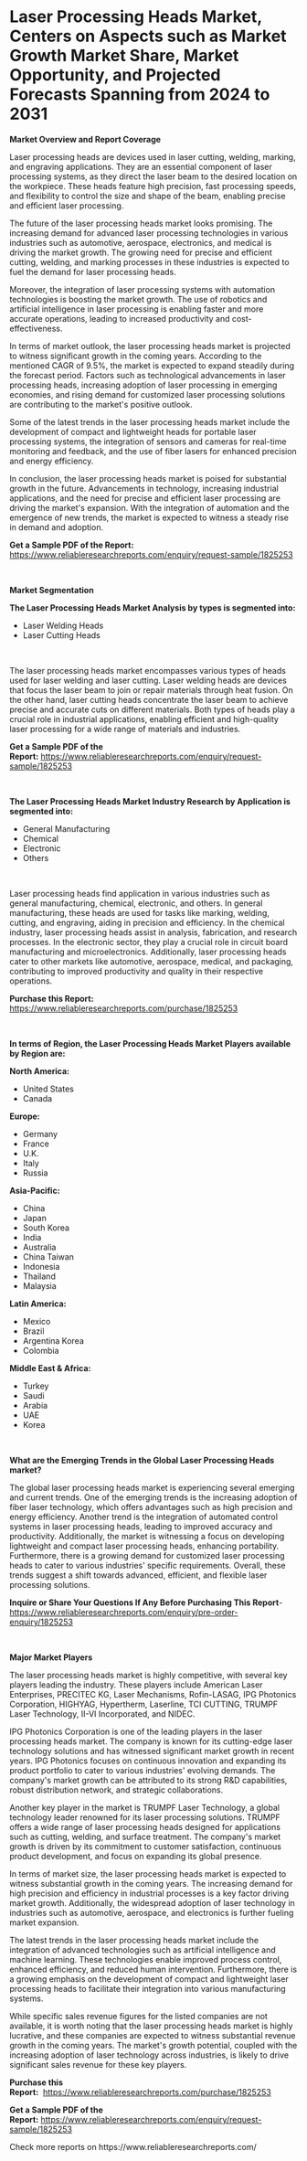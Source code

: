 <p><h1>Laser Processing Heads Market, Centers on Aspects such as Market Growth Market Share, Market Opportunity, and Projected Forecasts Spanning from 2024 to 2031</h1></p><p><strong>Market Overview and Report Coverage</strong></p>
<p><p>Laser processing heads are devices used in laser cutting, welding, marking, and engraving applications. They are an essential component of laser processing systems, as they direct the laser beam to the desired location on the workpiece. These heads feature high precision, fast processing speeds, and flexibility to control the size and shape of the beam, enabling precise and efficient laser processing.</p><p>The future of the laser processing heads market looks promising. The increasing demand for advanced laser processing technologies in various industries such as automotive, aerospace, electronics, and medical is driving the market growth. The growing need for precise and efficient cutting, welding, and marking processes in these industries is expected to fuel the demand for laser processing heads.</p><p>Moreover, the integration of laser processing systems with automation technologies is boosting the market growth. The use of robotics and artificial intelligence in laser processing is enabling faster and more accurate operations, leading to increased productivity and cost-effectiveness.</p><p>In terms of market outlook, the laser processing heads market is projected to witness significant growth in the coming years. According to the mentioned CAGR of 9.5%, the market is expected to expand steadily during the forecast period. Factors such as technological advancements in laser processing heads, increasing adoption of laser processing in emerging economies, and rising demand for customized laser processing solutions are contributing to the market's positive outlook.</p><p>Some of the latest trends in the laser processing heads market include the development of compact and lightweight heads for portable laser processing systems, the integration of sensors and cameras for real-time monitoring and feedback, and the use of fiber lasers for enhanced precision and energy efficiency.</p><p>In conclusion, the laser processing heads market is poised for substantial growth in the future. Advancements in technology, increasing industrial applications, and the need for precise and efficient laser processing are driving the market's expansion. With the integration of automation and the emergence of new trends, the market is expected to witness a steady rise in demand and adoption.</p></p>
<p><strong>Get a Sample PDF of the Report:</strong> <a href="https://www.reliableresearchreports.com/enquiry/request-sample/1825253">https://www.reliableresearchreports.com/enquiry/request-sample/1825253</a></p>
<p>&nbsp;</p>
<p><strong>Market Segmentation</strong></p>
<p><strong>The Laser Processing Heads Market Analysis by types is segmented into:</strong></p>
<p><ul><li>Laser Welding Heads</li><li>Laser Cutting Heads</li></ul></p>
<p>&nbsp;</p>
<p><p>The laser processing heads market encompasses various types of heads used for laser welding and laser cutting. Laser welding heads are devices that focus the laser beam to join or repair materials through heat fusion. On the other hand, laser cutting heads concentrate the laser beam to achieve precise and accurate cuts on different materials. Both types of heads play a crucial role in industrial applications, enabling efficient and high-quality laser processing for a wide range of materials and industries.</p></p>
<p><strong>Get a Sample PDF of the Report:</strong>&nbsp;<a href="https://www.reliableresearchreports.com/enquiry/request-sample/1825253">https://www.reliableresearchreports.com/enquiry/request-sample/1825253</a></p>
<p>&nbsp;</p>
<p><strong>The Laser Processing Heads Market Industry Research by Application is segmented into:</strong></p>
<p><ul><li>General Manufacturing</li><li>Chemical</li><li>Electronic</li><li>Others</li></ul></p>
<p>&nbsp;</p>
<p><p>Laser processing heads find application in various industries such as general manufacturing, chemical, electronic, and others. In general manufacturing, these heads are used for tasks like marking, welding, cutting, and engraving, aiding in precision and efficiency. In the chemical industry, laser processing heads assist in analysis, fabrication, and research processes. In the electronic sector, they play a crucial role in circuit board manufacturing and microelectronics. Additionally, laser processing heads cater to other markets like automotive, aerospace, medical, and packaging, contributing to improved productivity and quality in their respective operations.</p></p>
<p><strong>Purchase this Report:</strong>&nbsp; <a href="https://www.reliableresearchreports.com/purchase/1825253">https://www.reliableresearchreports.com/purchase/1825253</a></p>
<p>&nbsp;</p>
<p><strong>In terms of Region, the Laser Processing Heads Market Players available by Region are:</strong></p>
<p>
    <p> <strong> North America: </strong>
        <ul>
            <li>United States</li>
            <li>Canada</li>
        </ul>
        </p> 
    <p> <strong> Europe: </strong>
        <ul>
            <li>Germany</li>
            <li>France</li>
            <li>U.K.</li>
            <li>Italy</li>
            <li>Russia</li>
        </ul>
        </p> 
    <p> <strong> Asia-Pacific: </strong>
        <ul>
            <li>China</li>
            <li>Japan</li>
            <li>South Korea</li>
            <li>India</li>
            <li>Australia</li>
            <li>China Taiwan</li>
            <li>Indonesia</li>
            <li>Thailand</li>
            <li>Malaysia</li>
        </ul>
        </p> 
    <p> <strong> Latin America: </strong>
        <ul>
            <li>Mexico</li>
            <li>Brazil</li>
            <li>Argentina Korea</li>
            <li>Colombia</li>
        </ul>
        </p> 
    <p> <strong> Middle East & Africa: </strong>
        <ul>
            <li>Turkey</li>
            <li>Saudi</li>
            <li>Arabia</li>
            <li>UAE</li>
            <li>Korea</li>
        </ul>
    </p>
    </p>
<p>&nbsp;</p>
<p><strong>What are the Emerging Trends in the Global Laser Processing Heads market?</strong></p>
<p><p>The global laser processing heads market is experiencing several emerging and current trends. One of the emerging trends is the increasing adoption of fiber laser technology, which offers advantages such as high precision and energy efficiency. Another trend is the integration of automated control systems in laser processing heads, leading to improved accuracy and productivity. Additionally, the market is witnessing a focus on developing lightweight and compact laser processing heads, enhancing portability. Furthermore, there is a growing demand for customized laser processing heads to cater to various industries' specific requirements. Overall, these trends suggest a shift towards advanced, efficient, and flexible laser processing solutions.</p></p>
<p><strong>Inquire or Share Your Questions If Any Before Purchasing This Report</strong>- <a href="https://www.reliableresearchreports.com/enquiry/pre-order-enquiry/1825253">https://www.reliableresearchreports.com/enquiry/pre-order-enquiry/1825253</a></p>
<p>&nbsp;</p>
<p><strong>Major Market Players</strong></p>
<p><p>The laser processing heads market is highly competitive, with several key players leading the industry. These players include American Laser Enterprises, PRECITEC KG, Laser Mechanisms, Rofin-LASAG, IPG Photonics Corporation, HIGHYAG, Hypertherm, Laserline, TCI CUTTING, TRUMPF Laser Technology, II-VI Incorporated, and NIDEC.</p><p>IPG Photonics Corporation is one of the leading players in the laser processing heads market. The company is known for its cutting-edge laser technology solutions and has witnessed significant market growth in recent years. IPG Photonics focuses on continuous innovation and expanding its product portfolio to cater to various industries' evolving demands. The company's market growth can be attributed to its strong R&D capabilities, robust distribution network, and strategic collaborations.</p><p>Another key player in the market is TRUMPF Laser Technology, a global technology leader renowned for its laser processing solutions. TRUMPF offers a wide range of laser processing heads designed for applications such as cutting, welding, and surface treatment. The company's market growth is driven by its commitment to customer satisfaction, continuous product development, and focus on expanding its global presence.</p><p>In terms of market size, the laser processing heads market is expected to witness substantial growth in the coming years. The increasing demand for high precision and efficiency in industrial processes is a key factor driving market growth. Additionally, the widespread adoption of laser technology in industries such as automotive, aerospace, and electronics is further fueling market expansion.</p><p>The latest trends in the laser processing heads market include the integration of advanced technologies such as artificial intelligence and machine learning. These technologies enable improved process control, enhanced efficiency, and reduced human intervention. Furthermore, there is a growing emphasis on the development of compact and lightweight laser processing heads to facilitate their integration into various manufacturing systems.</p><p>While specific sales revenue figures for the listed companies are not available, it is worth noting that the laser processing heads market is highly lucrative, and these companies are expected to witness substantial revenue growth in the coming years. The market's growth potential, coupled with the increasing adoption of laser technology across industries, is likely to drive significant sales revenue for these key players.</p></p>
<p><strong>Purchase this Report:</strong>&nbsp;&nbsp;<a href="https://www.reliableresearchreports.com/purchase/1825253">https://www.reliableresearchreports.com/purchase/1825253</a></p>
<p></p>
<p><strong>Get a Sample PDF of the Report:</strong>&nbsp;<a href="https://www.reliableresearchreports.com/enquiry/request-sample/1825253">https://www.reliableresearchreports.com/enquiry/request-sample/1825253</a></p>
<p>Check more reports on https://www.reliableresearchreports.com/</p>